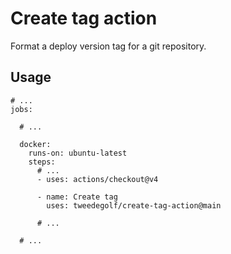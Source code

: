 # Create tag action

Format a deploy version tag for a git repository.

## Usage

```
# ...
jobs:

  # ...

  docker:
    runs-on: ubuntu-latest
    steps:
      # ...
      - uses: actions/checkout@v4

      - name: Create tag
        uses: tweedegolf/create-tag-action@main

      # ...

  # ...
```

